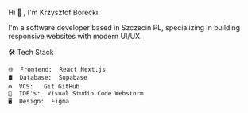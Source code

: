 Hi 👋 , I'm Krzysztof Borecki.

I'm a software developer based in Szczecin PL, specializing in building responsive websites with modern UI/UX.

🛠  Tech Stack

    🌐  Frontend:  React Next.js
    🛢  Database:  Supabase
    ⚙️  VCS:   Git GitHub
    🔧  IDE's:  Visual Studio Code Webstorm
    🖥  Design:  Figma

